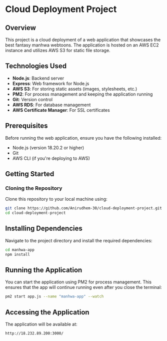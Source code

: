 # Cloud Deployment Project

## Overview
This project is a cloud deployment of a web application that showcases the best fantasy manhwa webtoons. The application is hosted on an AWS EC2 instance and utilizes AWS S3 for static file storage.

## Technologies Used
- **Node.js**: Backend server
- **Express**: Web framework for Node.js
- **AWS S3**: For storing static assets (images, stylesheets, etc.)
- **PM2**: For process management and keeping the application running
- **Git**: Version control
- **AWS RDS**: For database management
- **AWS Certificate Manager**: For SSL certificates

## Prerequisites
Before running the web application, ensure you have the following installed:
- Node.js (version 18.20.2 or higher)
- Git
- AWS CLI (if you're deploying to AWS)

## Getting Started

### Cloning the Repository
Clone this repository to your local machine using:
```bash
git clone https://github.com/Anirudhem-30/cloud-deployment-project.git
cd cloud-deployment-project
```
## Installing Dependencies
Navigate to the project directory and install the required dependencies:
```bash
cd manhwa-app
npm install
```
## Running the Application
You can start the application using PM2 for process management. This ensures that the app will continue running even after you close the terminal:
```bash
pm2 start app.js --name "manhwa-app" --watch
```
## Accessing the Application
The application will be available at:
```bash
http://18.232.89.200:3000/
```

